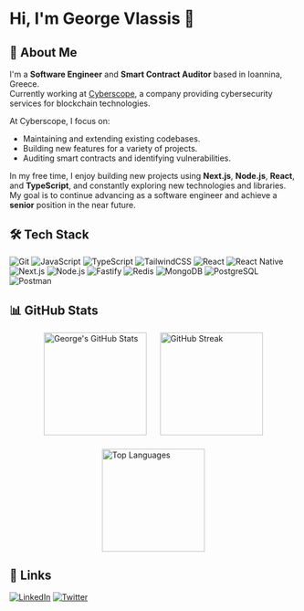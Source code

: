 # Hi, I'm George Vlassis 👋

## 🚀 About Me

I'm a **Software Engineer** and **Smart Contract Auditor** based in Ioannina, Greece.  
Currently working at [Cyberscope](https://www.cyberscope.io/), a company providing cybersecurity services for blockchain technologies.

At Cyberscope, I focus on:

- Maintaining and extending existing codebases.
- Building new features for a variety of projects.
- Auditing smart contracts and identifying vulnerabilities.

In my free time, I enjoy building new projects using **Next.js**, **Node.js**, **React**, and **TypeScript**, and constantly exploring new technologies and libraries.  
My goal is to continue advancing as a software engineer and achieve a **senior** position in the near future.

## 🛠 Tech Stack

![Git](https://img.shields.io/badge/Git-F05032?style=for-the-badge&logo=git&logoColor=white)
![JavaScript](https://img.shields.io/badge/JavaScript-F7DF1E?style=for-the-badge&logo=javascript&logoColor=000000)
![TypeScript](https://img.shields.io/badge/TypeScript-3178C6?style=for-the-badge&logo=typescript&logoColor=white)
![TailwindCSS](https://img.shields.io/badge/TailwindCSS-06B6D4?style=for-the-badge&logo=tailwind-css&logoColor=white)
![React](https://img.shields.io/badge/React-20232A?style=for-the-badge&logo=react&logoColor=61DAFB)
![React Native](https://img.shields.io/badge/React_Native-20232A?style=for-the-badge&logo=react&logoColor=61DAFB)
![Next.js](https://img.shields.io/badge/Next.js-000000?style=for-the-badge&logo=nextdotjs&logoColor=white)
![Node.js](https://img.shields.io/badge/Node.js-339933?style=for-the-badge&logo=nodedotjs&logoColor=white)
![Fastify](https://img.shields.io/badge/Fastify-000000?style=for-the-badge&logo=fastify&logoColor=white)
![Redis](https://img.shields.io/badge/Redis-DC382D?style=for-the-badge&logo=redis&logoColor=white)
![MongoDB](https://img.shields.io/badge/MongoDB-47A248?style=for-the-badge&logo=mongodb&logoColor=white)
![PostgreSQL](https://img.shields.io/badge/PostgreSQL-4169E1?style=for-the-badge&logo=postgresql&logoColor=white)
![Postman](https://img.shields.io/badge/Postman-FF6C37?style=for-the-badge&logo=postman&logoColor=white)

## 📊 GitHub Stats

<div style="display: flex; gap: 24px; justify-content: center; align-items: center;">
  <a href="https://github.com/anuraghazra/github-readme-stats">
    <img height="180px" src="https://github-readme-stats.vercel.app/api?username=geovla93&show_icons=true&locale=en&theme=tokyonight&count_private=true" alt="George's GitHub Stats"/>
  </a>
  <a href="https://git.io/streak-stats">
    <img height="180px" src="https://github-readme-streak-stats.herokuapp.com?user=geovla93&theme=tokyonight" alt="GitHub Streak" />
  </a>
</div>

<div style="margin-top: 24px; display: flex; justify-content: center; align-items: center;">
  <a href="https://github.com/anuraghazra/github-readme-stats">
    <img height="180px" src="https://github-readme-stats.vercel.app/api/top-langs/?username=geovla93&langs_count=10&layout=compact&theme=tokyonight" alt="Top Languages"/>
  </a>
</div>

## 🔗 Links

[![LinkedIn](https://img.shields.io/badge/linkedin-0A66C2?style=for-the-badge&logo=linkedin&logoColor=white)](https://www.linkedin.com/in/georgios-vlassis-045844105)
[![Twitter](https://img.shields.io/badge/twitter-1DA1F2?style=for-the-badge&logo=twitter&logoColor=white)](https://x.com/GeorgeVlassis)
